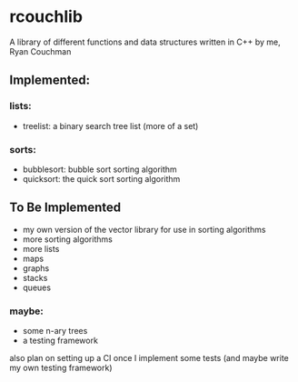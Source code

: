# rcouchlib
A library of different functions and data structures written in C++ by me, Ryan Couchman

## Implemented:
### lists:
 - treelist: a binary search tree list (more of a set)
### sorts:
 - bubblesort: bubble sort sorting algorithm
 - quicksort: the quick sort sorting algorithm

## To Be Implemented
 - my own version of the vector library for use in sorting algorithms
 - more sorting algorithms
 - more lists
 - maps
 - graphs
 - stacks
 - queues
### maybe:
 - some n-ary trees
 - a testing framework

also plan on setting up a CI once I implement some tests (and maybe  write my own testing framework)